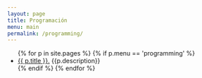 ```yaml
---
layout: page
title: Programación
menu: main
permalink: /programming/
---
```


<ul>
    {% for p in site.pages %}
        {% if p.menu == 'programming' %}
            <li><a href="{{ p.url }}">{{ p.title }}.</a> {{p.description}}</li>
        {% endif %}
    {% endfor %}
</ul>